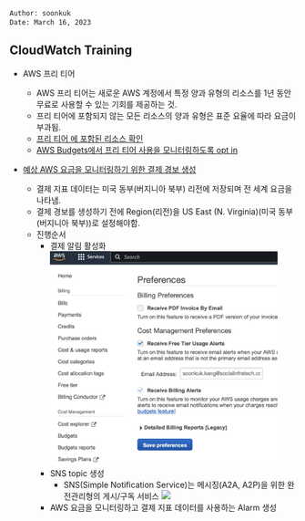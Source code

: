 ```
Author: soonkuk
Date: March 16, 2023
```

## CloudWatch Training
- AWS 프리 티어
  - AWS 프리 티어는 새로운 AWS 계정에서 특정 양과 유형의 리소스를 1년 동안 무료로 사용할 수 있는 기회를 제공하는 것.
  - 프리 티어에 포함되지 않는 모든 리소스의 양과 유형은 표준 요율에 따라 요금이 부과됨.
  - [프리 티어 에 포함된 리소스 확인](https://aws.amazon.com/ko/free/?nc1=h_ls&all-free-tier.sort-by=item.additionalFields.SortRank&all-free-tier.sort-order=asc&awsf.Free%20Tier%20Types=*all&awsf.Free%20Tier%20Categories=*all)
  - [AWS Budgets에서 프리 티어 사용을 모니터링하도록 opt in](https://console.aws.amazon.com/billing)

- [예상 AWS 요금을 모니터링하기 위한 결제 경보 생성](https://docs.aws.amazon.com/ko_kr/AmazonCloudWatch/latest/monitoring/monitor_estimated_charges_with_cloudwatch.html)
  - 결제 지표 데이터는 미국 동부(버지니아 북부) 리전에 저장되며 전 세계 요금을 나타냄.
  - 결제 경보를 생성하기 전에 Region(리전)을 US East (N. Virginia)(미국 동부(버지니아 북부))로 설정해야함.
  - 진행순서
    - 결제 알림 활성화
        <img width="400" src="./01.png">
    - SNS topic 생성
      - SNS(Simple Notification Service)는 메시징(A2A, A2P)을 위한 완전관리형의 게시/구독 서비스
        <img width="400" src="https://d2908q01vomqb2.cloudfront.net/da4b9237bacccdf19c0760cab7aec4a8359010b0/2020/07/07/pub_sub_messaging.png">
    - AWS 요금을 모니터링하고 결제 지표 데이터를 사용하는 Alarm 생성
